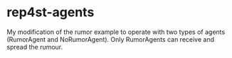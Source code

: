 # rep4st-agents
My modification of the rumor example to operate with two types of agents (RumorAgent and NoRumorAgent). Only RumorAgents can receive and spread the rumour.
